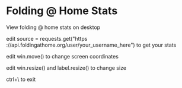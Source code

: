 # Folding @ Home Stats
View folding @ home stats on desktop

edit source = requests.get("https ://api.foldingathome.org/user/your_username_here") to get your stats

edit win.move() to change screen coordinates

edit win.resize() and label.resize() to change size

ctrl+\ to exit
